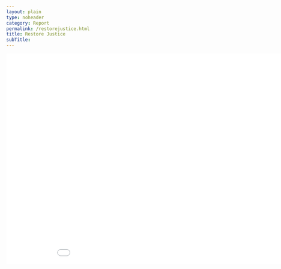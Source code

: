 ```yaml
---
layout: plain
type: noheader
category: Report
permalink: /restorejustice.html
title: Restore Justice
subTitle:
---
```


<div class="row" style="height:110vh">
<iframe id="rate" src="html/rateofreleases.html" height='560' width='960' frameborder='0' scrolling='no'></iframe>
</div>



<div class="row" style="height:110vh">
<div class="col-sm-6">
 <iframe src="html/redallreleases.html" frameborder="0" height="560" width="500" scrolling="no"></iframe>
 </div>
<div class="col-sm-6">
 <iframe src="html/racialdisparities.html" frameborder="0" height="560" width="500" scrolling="no"></iframe>
 </div>
</div>



<div class="row" style="height:110vh">
<iframe id="rate" src="html/releasemechanismbyrace.html" height='560' width='960' frameborder='0' scrolling='no'></iframe>
</div>



<div class="row" style="height:110vh">
<iframe id="rate" src="html/daysearlybyholdingclass.html" height='560' width='960' frameborder='0' scrolling='no'></iframe>
</div>


<div class="row" style="height:110vh">
<iframe id="rate" src="html/facilitysafety.html" height='560' width='960' frameborder='0' scrolling='no'></iframe>
</div>


<div class="row" style="height:110vh">
<iframe id="rate" src="html/olderprisoners.html" height='560' width='960' frameborder='0' scrolling='no'></iframe>
</div>

